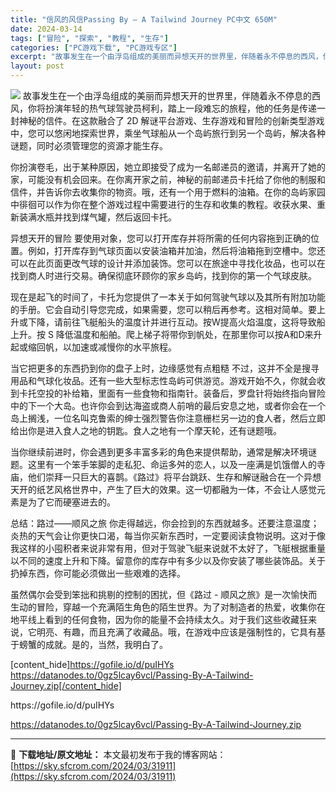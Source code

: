 ```yaml
---
title: "信风的风信Passing By – A Tailwind Journey PC中文 650M"
date: 2024-03-14
tags: ["冒险", "探索", "教程", "生存"]
categories: ["PC游戏下载", "PC游戏专区"]
excerpt: "故事发生在一个由浮岛组成的美丽而异想天开的世界里，伴随着永不停息的西风，你将扮演年轻的热气球驾驶员柯利，踏上一段难忘的旅程，他的任务是传递一封神秘的信件。在这款融合了 2D 解谜平台游戏、生存游戏和冒险的创新类型游戏中，您可以悠闲地探索世界，乘坐气球船从一个岛屿旅行到另一个岛屿，解决各种谜题，同时必&hellip;"
layout: post
---
```


<img class="aligncenter" src="https://sky.sfcrom.com/wp-content/uploads/2024/03/20240329100956-7759e.jpeg" />
故事发生在一个由浮岛组成的美丽而异想天开的世界里，伴随着永不停息的西风，你将扮演年轻的热气球驾驶员柯利，踏上一段难忘的旅程，他的任务是传递一封神秘的信件。在这款融合了 2D 解谜平台游戏、生存游戏和冒险的创新类型游戏中，您可以悠闲地探索世界，乘坐气球船从一个岛屿旅行到另一个岛屿，解决各种谜题，同时必须管理您的资源才能生存。

你扮演卷毛，出于某种原因，她立即接受了成为一名邮递员的邀请，并离开了她的家，可能没有机会回来。在你离开家之前，神秘的前邮递员卡托给了你他的制服和信件，并告诉你去收集你的物资。哦，还有一个用于燃料的油箱。在你的岛屿家园中徘徊可以作为你在整个游戏过程中需要进行的生存和收集的教程。收获水果、重新装满水瓶并找到煤气罐，然后返回卡托。

异想天开的冒险
要使用对象，您可以打开库存并将所需的任何内容拖到正确的位置。例如，打开库存到气球页面以安装油箱并加油，然后将油箱拖到空槽中。您还可以在此页面更改气球的设计并添加装饰。您可以在旅途中寻找化妆品，也可以在找到商人时进行交易。确保彻底环顾你的家乡岛屿，找到你的第一个气球皮肤。

现在是起飞的时间了，卡托为您提供了一本关于如何驾驶气球以及其所有附加功能的手册。它会自动引导您完成，如果需要，您可以稍后再参考。这相对简单。要上升或下降，请前往飞艇船头的温度计并进行互动。按W提高火焰温度，这将导致船上升。按 S 降低温度和船舶。爬上梯子将带你到帆处，在那里你可以按A和D来升起或缩回帆，以加速或减慢你的水平旅程。

当它把更多的东西扔到你的盘子上时，边缘感觉有点粗糙
不过，这并不全是搜寻用品和气球化妆品。还有一些大型标志性岛屿可供游览。游戏开始不久，你就会收到卡托空投的补给箱，里面有一些食物和指南针。装备后，罗盘针将始终指向冒险中的下一个大岛。也许你会到达海盗或商人前哨的最后安息之地，或者你会在一个岛上搁浅，一位名叫克鲁索的绅士强烈警告你注意栅栏另一边的食人者，然后立即给出你是进入食人之地的钥匙。食人之地有一个摩天轮，还有谜题哦。

当你继续前进时，你会遇到更多丰富多彩的角色来提供帮助，通常是解决环境谜题。这里有一个笨手笨脚的走私犯、命运多舛的恋人，以及一座满是饥饿僧人的寺庙，他们崇拜一只巨大的喜鹊。《路过》将平台跳跃、生存和解谜融合在一个异想天开的纸艺风格世界中，产生了巨大的效果。这一切都融为一体，不会让人感觉元素是为了它而硬塞进去的。

总结：路过——顺风之旅
你走得越远，你会捡到的东西就越多。还要注意温度；炎热的天气会让你更快口渴，每当你买新东西时，一定要阅读食物说明。这对于像我这样的小囤积者来说非常有用，但对于驾驶飞艇来说就不太好了，飞艇根据重量以不同的速度上升和下降。留意你的库存中有多少以及你安装了哪些装饰品。关于扔掉东西，你可能必须做出一些艰难的选择。

虽然偶尔会受到笨拙和挑剔的控制的困扰，但《路过 - 顺风之旅》是一次愉快而生动的冒险，穿越一个充满陌生角色的陌生世界。为了对制造者的热爱，收集你在地平线上看到的任何食物，因为你的能量不会持续太久。对于我们这些收藏狂来说，它明亮、有趣，而且充满了收藏品。哦，在游戏中应该是强制性的，它具有基于螃蟹的成就。是的，当然，我明白了。

[content_hide]https://gofile.io/d/puIHYs
https://datanodes.to/0gz5lcay6vcl/Passing-By-A-Tailwind-Journey.zip[/content_hide]

<!--wechatfans start-->https://gofile.io/d/puIHYs
https://datanodes.to/0gz5lcay6vcl/Passing-By-A-Tailwind-Journey.zip<!--wechatfans end-->

---
📖 **下载地址/原文地址：** 本文最初发布于我的博客网站：[https://sky.sfcrom.com/2024/03/31911](https://sky.sfcrom.com/2024/03/31911)
